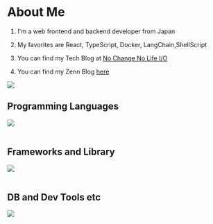 # About Me

1. I'm a web frontend and backend developer from Japan

2. My favorites are React, TypeScript, Docker, LangChain,ShellScript

3. You can find my Tech Blog at [No Change No Life I/O](https://masanyon.com/)

4. You can find my Zenn Blog [here](https://zenn.dev/manase)

![](https://ryo0333.vercel.app/api/top-langs?username=Ryo0333&count_private=true&show_icons=true&locale=en&layout=compact)

## Programming Languages

<img src="https://skillicons.dev/icons?i=html,css,js,typescript,python," /> <br /><br />

## Frameworks and Library

<img src="https://skillicons.dev/icons?i=react,next,nuxt,nodejs,flask,fastapi," /> <br /><br />

## DB and Dev Tools etc

<img src="https://skillicons.dev/icons?i=postgresql,docker,git,github,vscode,linux,aws,azure,figma,nginx" /> <br /><br />
